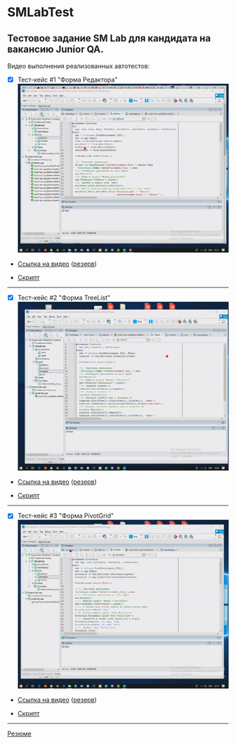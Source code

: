 # SMLabTest
## Тестовое задание SM Lab для кандидата на вакансию Junior QA.

Видео выполнения реализованных автотестов:

- [x] Тест-кейс #1 "Форма Редактора" ![](https://github.com/sindr0m/SMLabTest/blob/master/Gif/EditForm.gif)

* [Ссылка на видео](https://github.com/sindr0m/SMLabTest/blob/master/Video/EditForm.mp4)
  ([резерв](https://yadi.sk/i/_t_3XCkCeEbDNA))
  
* [Скрипт](https://github.com/sindr0m/SMLabTest/blob/master/SMLabTest/Script/EditForm.sd)
- - -
- [x] Тест-кейс #2 "Форма TreeList" ![](https://github.com/sindr0m/SMLabTest/blob/master/Gif/TreeList.gif)

* [Ссылка на видео](https://github.com/sindr0m/SMLabTest/blob/master/Video/TreeList.mp4)
  ([резерв](https://yadi.sk/i/FUy3k_OFGEAEbg))
  
* [Скрипт](https://github.com/sindr0m/SMLabTest/blob/master/SMLabTest/Script/TreeList.sd)
- - -
- [x] Тест-кейс #3 "Форма PivotGrid"  ![](https://github.com/sindr0m/SMLabTest/blob/master/Gif/PivotGrid.gif)

* [Ссылка на видео](https://github.com/sindr0m/SMLabTest/blob/master/Video/PivotGrid.mp4)
  ([резерв](https://yadi.sk/i/3VMO0A3Nqj6JVw))
  
* [Скрипт](https://github.com/sindr0m/SMLabTest/blob/master/SMLabTest/Script/PivotGrid.sd)
- - -
[Резюме](https://yadi.sk/i/3ngEpErQKpUCkA)
